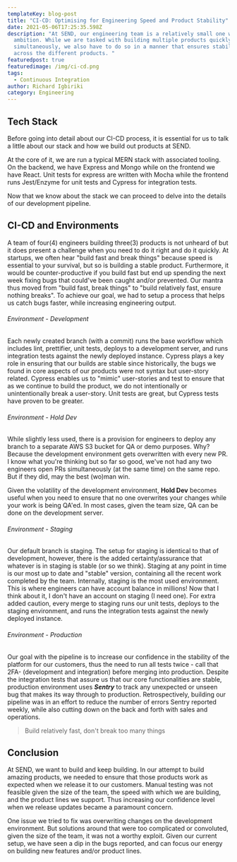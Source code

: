 ```yaml
---
templateKey: blog-post
title: "CI-CD: Optimising for Engineering Speed and Product Stability"
date: 2021-05-06T17:25:35.598Z
description: "At SEND, our engineering team is a relatively small one with great
  ambition. While we are tasked with building multiple products quickly and
  simultaneously, we also have to do so in a manner that ensures stability
  across the different products. "
featuredpost: true
featuredimage: /img/ci-cd.png
tags:
  - Continuous Integration
author: Richard Igbiriki
category: Engineering
---
```

## Tech Stack

Before going into detail about our CI-CD process, it is essential for us to talk a little about our stack and how we build out products at SEND. 

At the core of it, we are run a typical MERN stack with associated tooling. On the backend, we have Express and Mongo while on the frontend we have React. Unit tests for express are written with Mocha while the frontend runs Jest/Enzyme for unit tests and Cypress for integration tests. 

Now that we know about the stack we can proceed to delve into the details of our development pipeline. 

## CI-CD and Environments

A team of four(4) engineers building three(3) products is not unheard of but it does present a challenge when you need to do it right and do it quickly. At startups, we often hear "build fast and break things" because speed is essential to your survival, but so is building a stable product. Furthermore, it would be counter-productive if you build fast but end up spending the next week fixing bugs that could've been caught and/or prevented. Our mantra thus moved from "build fast, break things" to "build relatively fast, ensure nothing breaks". To achieve our goal, we had to setup a process that helps us catch bugs faster, while increasing engineering output. 

###### Environment - Development 

Each newly created branch (with a commit) runs the base workflow which includes lint, prettifier, unit tests, deploys to a development server, and runs integration tests against the newly deployed instance. Cypress plays a key role in ensuring that our builds are stable since historically, the bugs we found in core aspects of our products were not syntax but user-story related. Cypress enables us to "mimic" user-stories and test to ensure that as we continue to build the product, we do not intentionally or unintentionally break a user-story. Unit tests are great, but Cypress tests have proven to be greater. 



###### Environment - Hold Dev 

While slightly less used, there is a provision for engineers to deploy any branch to a separate AWS S3 bucket for QA or demo purposes. Why? Because the development environment gets overwritten with every new PR. I know what you're thinking but so far so good, we've not had any two engineers open PRs simultaneously (at the same time) on the same repo. But if they did, may the best (wo)man win. 

Given the volatility of the development environment, **Hold Dev** becomes useful when you need to ensure that no one overwrites your changes while your work is being QA'ed. In most cases, given the team size, QA can be done on the development server. 



###### Environment - Staging

Our default branch is staging. The setup for staging is identical to that of development, however, there is the added certainty/assurance that whatever is in staging is stable (or so we think). Staging at any point in time is our most up to date and "stable" version, containing all the recent work completed by the team. Internally, staging is the most used environment. This is where engineers can have account balance in millions! Now that I think about it, I don't have an account on staging (I need one). For extra added caution, every merge to staging runs our unit tests, deploys to the staging environment, and runs the integration tests against the newly deployed instance.



###### Environment - Production

Our goal with the pipeline is to increase our confidence in the stability of the platform for our customers, thus the need to run all tests twice - call that 2FA- (development and integration) before merging into production. Despite the integration tests that assure us that our core functionalities are stable, production environment uses ***Sentry*** to track any unexpected or unseen bug that makes its way through to production. Retrospectively, building our pipeline was in an effort to reduce the number of errors Sentry reported weekly, while also cutting down on the back and forth with sales and operations. 



> Build relatively fast, don't break too many things



## Conclusion

At SEND, we want to build and keep building. In our attempt to build amazing products, we needed to ensure that those products work as expected when we release it to our customers. Manual testing was not feasible given the size of the team, the speed with which we are building, and the product lines we support. Thus increasing our confidence level when we release updates became a paramount concern. 

One issue we tried to fix was overwriting changes on the development environment. But solutions around that were too complicated or convoluted, given the size of the team, it was not a worthy exploit. Given our current setup, we have seen a dip in the bugs reported, and can focus our energy on building new features and/or product lines.